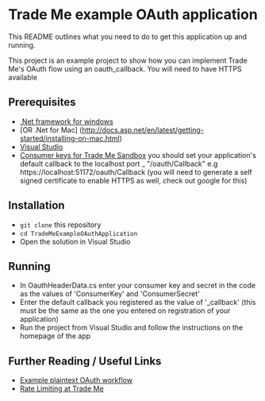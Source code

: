 # Trade Me example OAuth application

This README outlines what you need to do to get this application up and running.

This project is an example project to show how you can implement Trade Me's OAuth flow using an oauth_callback. You will need to have HTTPS available

## Prerequisites

* [.Net framework for windows](https://www.microsoft.com/en-us/download/details.aspx?id=48130)
* [OR .Net for Mac] (http://docs.asp.net/en/latest/getting-started/installing-on-mac.html)
* [Visual Studio](https://www.visualstudio.com/en-us/downloads/download-visual-studio-vs.aspx)
* [Consumer keys for Trade Me Sandbox](https://www.tmsandbox.co.nz/MyTradeMe/Api/RegisterNewApplication.aspx) you should set your application's default callback to the localhost port _ "/oauth/Callback" e.g
https://localhost:51172/oauth/Callback (you will need to generate a self signed certificate to enable HTTPS as well, check out google for this)


## Installation

* `git clone` this repository
* `cd TradeMeExampleOAuthApplication`
* Open the solution in Visual Studio

## Running

* In OauthHeaderData.cs enter your consumer key and secret in the code as the values of 'ConsumerKey' and 'ConsumerSecret'
* Enter the default callback you registered as the value of '_callback' (this must be the same as the one you entered on registration of your application)
* Run the project from Visual Studio and follow the instructions on the homepage of the app

## Further Reading / Useful Links

* [Example plaintext OAuth workflow](http://developer.trademe.co.nz/api-overview/authentication/example-plaintext-workflow/)
* [Rate Limiting at Trade Me](http://developer.trademe.co.nz/api-overview/rate-limiting/)

